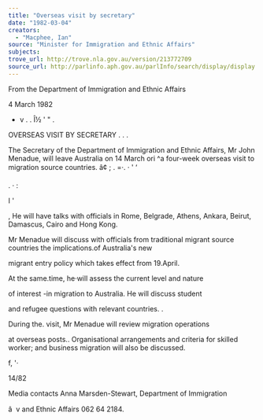 ```yaml
---
title: "Overseas visit by secretary"
date: "1982-03-04"
creators:
  - "Macphee, Ian"
source: "Minister for Immigration and Ethnic Affairs"
subjects:
trove_url: http://trove.nla.gov.au/version/213772709
source_url: http://parlinfo.aph.gov.au/parlInfo/search/display/display.w3p;query=Id%3A%22media/pressrel/HPR09001788%22
---
```


 From the Department of Immigration  and Ethnic Affairs

 4 March 1982

 - v . . Î½ ' " .

 OVERSEAS VISIT BY SECRETARY .  . .

 The Secretary of the Department of Immigration and Ethnic  Affairs, Mr John Menadue, will leave Australia on 14 March ori ^a four-week overseas visit to migration source countries. â¢  ;  . =·. · '  ‘

 . · :

 I  ' 

 ,  He will have talks with officials in Rome, Belgrade, Athens, Ankara, Beirut, Damascus, Cairo and Hong Kong.

 Mr Menadue will discuss with officials from traditional  migrant source countries the implications.of Australia's new 

 migrant entry policy which takes effect from 19.April.

 At the same.time, he·will assess the current level and nature 

 of interest -in migration to Australia. He will discuss student 

 and refugee questions with relevant countries. .

 During the. visit, Mr Menadue will review migration operations 

 at overseas posts.. Organisational arrangements and criteria for  skilled worker; and business migration will also be discussed.

 f, '·

 14/82

 Media contacts Anna Marsden-Stewart,  Department of Immigration 

 â   v and Ethnic Affairs 062 64 2184.

